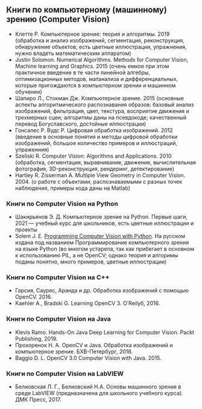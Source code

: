 ## Книги по компьютерному (машинному) зрению (Computer Vision)
- Клетте Р. Компьютерное зрение: теория и алгоритмы. 2019 (обработка и анализ изображений, сегментация, реконструкция, обнаружение объектов; есть цветные иллюстрации, упражнения, нужно владеть математическим аппаратом)
- Justin Solomon. Numerical Algorithms. Methods for Computer Vision, Machine learning and Graphics. 2015 (очень емкое при этом практичное введение в те части линейной алгебры, оптимизационных методов, матанализа и дифференциальных, которые пригождаются в компьютерном зрении и машинном обучении)
- Шапиро Л., Стокман Дж. Компьютерное зрение. 2015 (основные аспекты алгоритмического распознавания образов: базовый анализ изображений, фильтрация, цвет, текстура, восприятие движения и трехмерных сцен; алгоритмы даны на псевдокоде; качественный перевод Богуславского, достойные иллюстрации)
- Гонсалес Р. Вудс Р. Цифровая обработка изображений. 2012 (введение в основные понятия и методы цифровой обработки изображений, большое количество примеров и иллюстраций, упраженния)
- Szeliski R. Computer Vision: Algorithms and Applications. 2010 (обработка, сегментация, выравнивание, движение, вычислительная фотография, 3D-реконструкция, рендеринг, детектирование)
- Hartley R. Zisserman A. Multiple View Geometry in Computer Vision. 2004. (о работе с объектами, распознаваемыми с разных точек наблюдения, примеры кода даны на Matlab)


### Книги по Computer Vision на Python
- Шакирьянов Э. Д. Компьютерное зрение на Python. Первые шаги, 2021 — учебный курс для школьников, есть цветные иллюстрации и проекты
- Solem J. E. [Programming Computer Vision with Python](http://programmingcomputervision.com/). На русском издана под названием Программирование компьютерного зрения на языке Python (во многом устарела, так как прибегает в основном к использованию PIL, а не OpenCV; однако теория и алгоримы поданы понятно, много примеров, цветные иллюстрации)


### Книги по Computer Vision на C++
- Гарсия, Саурес, Аранда и др. Обработка изображений с помощью OpenCV. 2016. 
- Kaehler A., Bradski G. Learning OpenCV 3. O'Reilyб, 2016. 


### Книги по Computer Vision на Java
- Klevis Ramo. Hands-On Java Deep Learning for Computer Vision. Packt Publishing, 2019. 
- Прохоренок Н. А. OpenCV и Java. Обработка изображений и компьютерное зрение. БХВ-Петербург, 2018. 
- Baggio D. L. OpenCV 3.0 Computer Vision with Java. 2015. 


### Книги по Computer Vision на LabVIEW
- Белиовская Л. Г.,  Белиовский Н.А. Основы машинного зрения в среде LabVIEW (предназначена для школьного учебного курса). ДМК Пресс, 2017.
